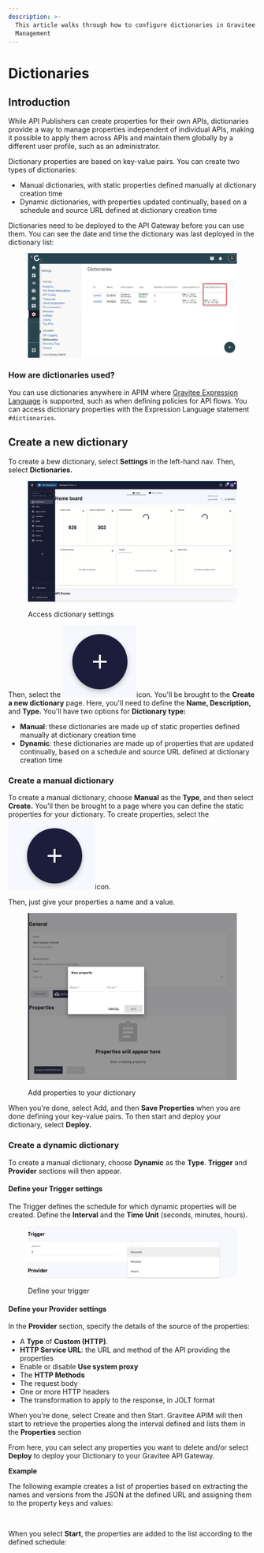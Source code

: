 ```yaml
---
description: >-
  This article walks through how to configure dictionaries in Gravitee API
  Management
---
```


# Dictionaries

## Introduction

While API Publishers can create properties for their own APIs, dictionaries provide a way to manage properties independent of individual APIs, making it possible to apply them across APIs and maintain them globally by a different user profile, such as an administrator.

Dictionary properties are based on key-value pairs. You can create two types of dictionaries:

* Manual dictionaries, with static properties defined manually at dictionary creation time
* Dynamic dictionaries, with properties updated continually, based on a schedule and source URL defined at dictionary creation time

Dictionaries need to be deployed to the API Gateway before you can use them. You can see the date and time the dictionary was last deployed in the dictionary list:

<figure><img src="../../../.gitbook/assets/image (7) (1).png" alt=""><figcaption></figcaption></figure>

### How are dictionaries used?

You can use dictionaries anywhere in APIM where [Gravitee Expression Language](../../../guides/policy-design/gravitee-expression-language.md) is supported, such as when defining policies for API flows. You can access dictionary properties with the Expression Language statement `#dictionaries`.

## Create a new dictionary

To create a bew dictionary, select **Settings** in the left-hand nav. Then, select **Dictionaries.**

<figure><img src="../../../.gitbook/assets/2023-06-28_10-17-24 (1).gif" alt=""><figcaption><p>Access dictionary settings</p></figcaption></figure>

Then, select the <img src="../../../.gitbook/assets/Screen Shot 2023-06-28 at 10.18.10 AM.png" alt="" data-size="line">icon. You'll be brought to the **Create a new dictionary** page. Here, you'll need to define the **Name, Description,** and **Type.** You'll have two options for **Dictionary type:**

* **Manual**: these dictionaries are made up of static properties defined manually at dictionary creation time
* **Dynamic**: these dictionaries are made up of properties that are updated continually, based on a schedule and source URL defined at dictionary creation time

### Create a manual dictionary

To create a manual dictionary, choose **Manual** as the **Type**, and then select **Create.** You'll then be brought to a page where you can define the static properties for your dictionary. To create properties, select the <img src="../../../.gitbook/assets/Screen Shot 2023-06-28 at 10.22.56 AM.png" alt="" data-size="line">icon.&#x20;

Then, just give your properties a name and a value.&#x20;

<figure><img src="../../../.gitbook/assets/Screen Shot 2023-06-28 at 10.24.08 AM.png" alt=""><figcaption><p>Add properties to your dictionary</p></figcaption></figure>

When you're done, select Add, and then **Save Properties** when you are done defining your key-value pairs. To then start and deploy your dictionary, select **Deploy.**

### Create a dynamic dictionary

To create a manual dictionary, choose **Dynamic** as the **Type**. **Trigger** and **Provider** sections will then appear.&#x20;

#### Define your Trigger settings

The Trigger defines the schedule for which dynamic properties will be created. Define the **Interval** and the **Time Unit** (seconds, minutes, hours).

<figure><img src="../../../.gitbook/assets/Screen Shot 2023-06-28 at 10.28.44 AM.png" alt=""><figcaption><p>Define your trigger</p></figcaption></figure>

#### Define your Provider settings

In the **Provider** section, specify the details of the source of the properties:

* A **Type** of **Custom (HTTP)**.
* **HTTP Service URL**: the URL and method of the API providing the properties
* Enable or disable **Use system proxy**
* The **HTTP Methods**
* The request body
* One or more HTTP headers
* The transformation to apply to the response, in JOLT format

When you're done, select Create and then Start. Gravitee APIM will then start to retrieve the properties along the interval defined and lists them in the **Properties** section

From here, you can select any properties you want to delete and/or select **Deploy** to deploy your Dictionary to your Gravitee API Gateway.

**Example**

The following example creates a list of properties based on extracting the names and versions from the JSON at the defined URL and assigning them to the property keys and values:

<figure><img src="https://docs.gravitee.io/images/apim/3.x/installation/configuration/configure-dict-dynamic-property-def.png" alt=""><figcaption></figcaption></figure>

When you select **Start**, the properties are added to the list according to the defined schedule:

<figure><img src="https://docs.gravitee.io/images/apim/3.x/installation/configuration/configure-dict-dynamic-property-list.png" alt=""><figcaption></figcaption></figure>

